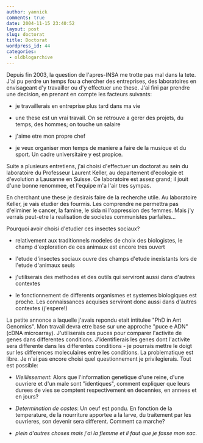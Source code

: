 ```yaml
---
author: yannick
comments: true
date: 2004-11-15 23:40:52
layout: post
slug: doctorat
title: Doctorat
wordpress_id: 44
categories:
 - oldblogarchive
---
```


Depuis fin 2003, la question de l'apres-INSA me trotte pas mal dans la tete. J'ai pu perdre un temps fou a chercher des entreprises, des laboratoires en envisageant d'y travailler ou d'y effectuer une these.
J'ai fini par prendre une decision, en prenant en compte les facteurs suivants:



	
  * je travaillerais en entreprise plus tard dans ma vie

	
  * une these est un vrai travail. On se retrouve a gerer des projets, du temps, des hommes; on touche un salaire

	
  * j'aime etre mon propre chef

	
  * je veux organiser mon temps de maniere a faire de la musique et du sport. Un cadre universitaire y est propice.


Suite a plusieurs entretiens, j'ai choisi d'effectuer un doctorat au sein du laboratoire du Professeur Laurent Keller, au departement d'ecologie et d'evolution a Lausanne en Suisse. Ce laboratoire est assez grand; il jouit d'une bonne renommee, et l'equipe m'a l'air tres sympas.

En cherchant une these je desirais faire de la recherche utile. Au laboratoire Keller, je vais etudier des fourmis. Les comprendre ne permettra pas d'eliminer le cancer, la famine, le sida ni l'oppression des femmes. Mais j'y verrais peut-etre la realisation de societes communistes parfaites...

Pourquoi avoir choisi d'etudier ces insectes sociaux?

	
  * relativement aux traditionnels modeles de choix des biologistes, le champ d'exploration de ces animaux est encore tres ouvert

	
  * l'etude d'insectes sociaux ouvre des champs d'etude inexistants lors de l'etude d'animaux seuls

	
  * j'utiliserais des methodes et des outils qui serviront aussi dans d'autres contextes

	
  * le fonctionnement de differents organismes et systemes biologiques est proche. Les connaissances acquises serviront donc aussi dans d'autres contextes (j'espere!)


La petite annonce a laquelle j'avais repondu etait intitulee "PhD in Ant Genomics". Mon travail devra etre base sur une approche "puce e ADN" (cDNA microarray). J'utiliserais ces puces pour comparer l'activite de genes dans differentes conditions. J'identifierais les genes dont l'activite sera differente dans les differentes conditions - je pourrais mettre le doigt sur les differences moleculaires entre les conditions.
La problematique est libre. Je n'ai pas encore choisi quel questionnement je privilegierais. Tout est possible:

	
  * _Vieillissement_: Alors que l'information genetique d'une reine, d'une ouvriere et d'un male sont "identiques", comment expliquer que leurs durees de vies se comptent respectivement en decennies, en annees et en jours?

	
  * _Determination de castes_: Un oeuf est pondu. En fonction de la temperature, de la nourriture apportee a la larve, du traitement par les ouvrieres, son devenir sera different. Comment ca marche?

	
  * _plein d'autres choses mais j'ai la flemme et il faut que je fasse mon sac._


